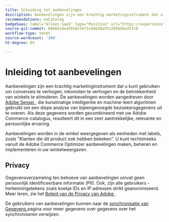 ```yaml
---
title: Inleiding tot aanbevelingen
description: Aanbevelingen zijn een krachtig marketinginstrument dat u kunt gebruiken om conversies te verhogen, inkomsten te verhogen en de betrokkenheid van winkels te stimuleren.
recommendations: noCatalog
badgeSaas: label="Alleen SaaS" type="Positive" url="https://experienceleague.adobe.com/en/docs/commerce/user-guides/product-solutions" tooltip="Alleen van toepassing op Adobe Commerce as a Cloud Service- en Adobe Commerce Optimizer-projecten (door Adobe beheerde SaaS-infrastructuur)."
source-git-commit: 09b6b1dea5916c5671c0eb58a551295b5be35fc0
workflow-type: tm+mt
source-wordcount: '194'
ht-degree: 0%

---
```


# Inleiding tot aanbevelingen

Aanbevelingen zijn een krachtig marketinginstrument dat u kunt gebruiken om conversies te verhogen, inkomsten te verhogen en de betrokkenheid van winkels te stimuleren. De aanbevelingen worden aangedreven door [ Adobe Sensei ](https://www.adobe.com/sensei.html), die kunstmatige intelligentie en machine-leert algoritmen gebruikt om een diepe analyse van bijeengevoegde bezoekersgegevens uit te voeren. Als deze gegevens worden gecombineerd met uw Adobe Commerce-catalogus, resulteert dit in een zeer aantrekkelijke, relevante en persoonlijke ervaring.

Aanbevelingen worden in de winkel weergegeven als eenheden met labels, zoals &quot;Klanten die dit product ook hebben bekeken&quot;. U kunt rechtstreeks vanuit de Adobe Commerce Optimizer aanbevelingen maken, beheren en implementeren in uw winkelweergaven.

## Privacy

Gegevensverzameling ten behoeve van aanbevelingen omvat geen persoonlijk identificeerbare informatie (PII). Ook, zijn alle gebruikers - herkenningstekens zoals koekje IDs en IP adressen strikt geanonimiseerd. Meer leren, zie het [ Beleid van de Privacy van Adobe ](https://www.adobe.com/privacy/policy.html).

De gebruikers van aanbevelingen kunnen naar de [ synchronisatie van Gegevens ](../../setup/data-sync.md) pagina voor meer gegevens over gegevens over het synchroniseren verwijzen.
